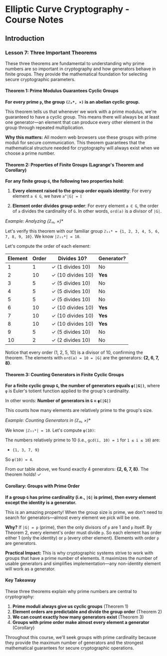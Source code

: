 # Elliptic Curve Cryptography - Course Notes

## Introduction

### Lesson 7: Three Important Theorems

These three theorems are fundamental to understanding why prime numbers are so important in cryptography and how generators behave in finite groups. They provide the mathematical foundation for selecting secure cryptographic parameters.

#### Theorem 1: Prime Modulus Guarantees Cyclic Groups

**For every prime `p`, the group `(ℤₚ*, ×)` is an abelian cyclic group.**

This theorem tells us that whenever we work with a prime modulus, we're guaranteed to have a cyclic group. This means there will always be at least one generator—an element that can produce every other element in the group through repeated multiplication.

**Why this matters:** All modern web browsers use these groups with prime moduli for secure communication. This theorem guarantees that the mathematical structure needed for cryptography will always exist when we choose a prime number.

#### Theorem 2: Properties of Finite Groups (Lagrange's Theorem and Corollary)

**For any finite group `G`, the following two properties hold:**

1. **Every element raised to the group order equals identity**: For every element `a ∈ G`, we have `a^|G| = 𝕀`

2. **Element order divides group order**: For every element `a ∈ G`, the order of `a` divides the cardinality of `G`. In other words, `ord(a)` is a divisor of `|G|`.

**Example: Analyzing (ℤ₁₁*, ×)**

Let's verify this theorem with our familiar group `ℤ₁₁* = {1, 2, 3, 4, 5, 6, 7, 8, 9, 10}`. We know `|ℤ₁₁*| = 10`.

Let's compute the order of each element:

| Element | Order | Divides 10? | Generator? |
|---------|-------|-------------|------------|
| 1       | 1     | ✓ (1 divides 10) | No |
| 2       | 10    | ✓ (10 divides 10) | **Yes** |
| 3       | 5     | ✓ (5 divides 10) | No |
| 4       | 5     | ✓ (5 divides 10) | No |
| 5       | 5     | ✓ (5 divides 10) | No |
| 6       | 10    | ✓ (10 divides 10) | **Yes** |
| 7       | 10    | ✓ (10 divides 10) | **Yes** |
| 8       | 10    | ✓ (10 divides 10) | **Yes** |
| 9       | 5     | ✓ (5 divides 10) | No |
| 10      | 2     | ✓ (2 divides 10) | No |

Notice that every order (1, 2, 5, 10) is a divisor of 10, confirming the theorem. The elements with `ord(a) = 10 = |G|` are the generators: **{2, 6, 7, 8}**.

#### Theorem 3: Counting Generators in Finite Cyclic Groups

**For a finite cyclic group `G`, the number of generators equals `φ(|G|)`**, where `φ` is Euler's totient function applied to the group's cardinality.

In other words: **Number of generators in `G` = `φ(|G|)`**

This counts how many elements are relatively prime to the group's size.

**Example: Counting Generators in (ℤ₁₁*, ×)**

We know `|ℤ₁₁*| = 10`. Let's compute `φ(10)`:

The numbers relatively prime to 10 (i.e., `gcd(i, 10) = 1` for `1 ≤ i ≤ 10`) are:
- `{1, 3, 7, 9}`

So `φ(10) = 4`.

From our table above, we found exactly 4 generators: **{2, 6, 7, 8}**. The theorem holds! ✓

#### Corollary: Groups with Prime Order

**If a group `G` has prime cardinality (i.e., `|G|` is prime), then every element except the identity is a generator.**

This is an amazing property! When the group size is prime, we don't need to search for generators—almost every element we pick will be one.

**Why?** If `|G| = p` (prime), then the only divisors of `p` are 1 and `p` itself. By Theorem 2, every element's order must divide `p`. So each element has order either 1 (only the identity) or `p` (every other element). Elements with order `p` are generators.

**Practical Impact:** This is why cryptographic systems strive to work with groups that have a prime number of elements. It maximizes the number of usable generators and simplifies implementation—any non-identity element will work as a generator.

#### Key Takeaway

These three theorems explain why prime numbers are central to cryptography:

1. **Prime moduli always give us cyclic groups** (Theorem 1)
2. **Element orders are predictable and divide the group order** (Theorem 2)
3. **We can count exactly how many generators exist** (Theorem 3)
4. **Groups with prime order make almost every element a generator** (Corollary)

Throughout this course, we'll seek groups with prime cardinality because they provide the maximum number of generators and the strongest mathematical guarantees for secure cryptographic operations.
